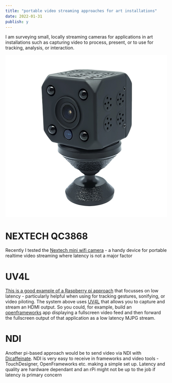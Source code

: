 ```yaml
---
title: "portable video streaming approaches for art installations"
date: 2022-01-31
publish: y
---
```


I am surveying small, locally streaming cameras for applications in art installations such as capturing video to process, present, or to use for tracking, analysis, or interaction.

![](../files/nextech.png)

# NEXTECH QC3868
Recently I tested the [Nextech mini wifi camera](NEXTECH%20QC3868.md) - a handy device for portable realtime video streaming where latency is not a major factor

# UV4L
[This is a good example of a Raspberry pi approach](https://www.reddit.com/r/raspberry_pi/comments/ppu00m/prototype_low_latency_wireless_streaming_camera/) that focusses on low latency - particularly helpful when using for tracking gestures, sonifying, or video piloting.   The system above uses [UV4L](https://www.linux-projects.org/uv4l/)  that allows you to capture and stream an HDMI output.  So you could, for example, build an [openframeworks](http://openframeworks.cc) app displaying a fullscreen video feed and then forward the fullscreen output of that application as a low latency MJPG stream.

# NDI
Another pi-based approach would be to send video via NDI with [Dicaffeinate](https://dicaffeine.com/). NDI is very easy to receive in frameworks and video tools - TouchDesigner, OpenFrameworks etc.  making a simple set up.  Latency and quality are hardware dependant and an rPi might not be up to the job if latency is primary concern
